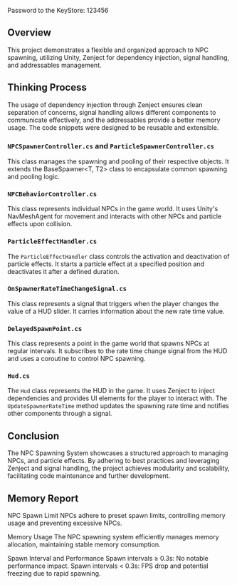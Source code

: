 Password to the KeyStore: 123456

## Overview

This project demonstrates a flexible and organized approach to NPC spawning, utilizing Unity, Zenject for dependency injection, signal handling, and addressables management.

## Thinking Process

The usage of dependency injection through Zenject ensures clean separation of concerns, signal handling allows different components to communicate effectively, and the addressables provide a better memory usage. The code snippets were designed to be reusable and extensible.

### `NPCSpawnerController.cs` and `ParticleSpawnerController.cs`

This class manages the spawning and pooling of their respective objects. It extends the BaseSpawner<T, T2> class to encapsulate common spawning and pooling logic.

### `NPCBehaviorController.cs`

This class represents individual NPCs in the game world. It uses Unity's NavMeshAgent for movement and interacts with other NPCs and particle effects upon collision.

### `ParticleEffectHandler.cs`

The `ParticleEffectHandler` class controls the activation and deactivation of particle effects. It starts a particle effect at a specified position and deactivates it after a defined duration.

### `OnSpawnerRateTimeChangeSignal.cs`

This class represents a signal that triggers when the player changes the value of a HUD slider. It carries information about the new rate time value.

### `DelayedSpawnPoint.cs`

This class represents a point in the game world that spawns NPCs at regular intervals. It subscribes to the rate time change signal from the HUD and uses a coroutine to control NPC spawning.

### `Hud.cs`

The `Hud` class represents the HUD in the game. It uses Zenject to inject dependencies and provides UI elements for the player to interact with. The `UpdateSpawnerRateTime` method updates the spawning rate time and notifies other components through a signal.

## Conclusion

The NPC Spawning System showcases a structured approach to managing NPCs, and particle effects. By adhering to best practices and leveraging Zenject and signal handling, the project achieves modularity and scalability, facilitating code maintenance and further development.

## Memory Report	

NPC Spawn Limit
NPCs adhere to preset spawn limits, controlling memory usage and preventing excessive NPCs.

Memory Usage
The NPC spawning system efficiently manages memory allocation, maintaining stable memory consumption.

Spawn Interval and Performance
Spawn intervals ≥ 0.3s: No notable performance impact.
Spawn intervals < 0.3s: FPS drop and potential freezing due to rapid spawning.

